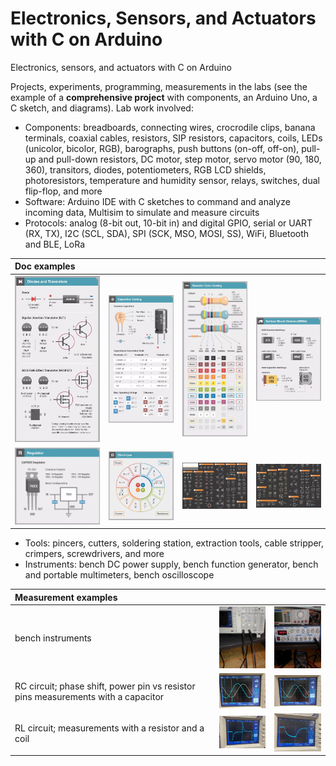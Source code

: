 # Electronics, Sensors, and Actuators with C on Arduino

Electronics, sensors, and actuators with C on Arduino

Projects, experiments, programming, measurements in the labs (see the  example of a **comprehensive project** with components, an Arduino Uno, a C sketch, and diagrams). Lab work involved:

- Components: breadboards, connecting wires, crocrodile clips, banana terminals, coaxial cables, resistors, SIP resistors, capacitors, coils, LEDs (unicolor, bicolor, RGB), barographs, push buttons (on-off, off-on), pull-up and pull-down resistors, DC motor, step motor, servo motor (90, 180, 360), transitors, diodes, potentiometers, RGB LCD shields, photoresistors, temperature and humidity sensor, relays, switches, dual flip-flop, and more
- Software: Arduino IDE with C sketches to command and analyze incoming data, Multisim to simulate and measure circuits
- Protocols: analog (8-bit out, 10-bit in) and digital GPIO, serial or UART (RX, TX), I2C (SCL, SDA), SPI (SCK, MSO, MOSI, SS), WiFi, Bluetooth and BLE, LoRa

| Doc examples  |   |   |   |
|:---|:---|:---|:---|
| <img src="img/ampere_transistors.png" alt="" width="200">  | <img src="img/farad_capacitors.png" alt="" width="200">  | <img src="img/ohm_resistors.png" alt="" width="200">  | <img src="img/ohm_resistors2.png" alt="" width="200">  |
| <img src="img/volt_regulators.png" alt="" width="200">  | <img src="img/laws.png" alt="" width="200">  | <img src="img/schema_a.jpg" alt="" width="200">  | <img src="img/schema_b.jpg" alt="" width="200">  |

- Tools: pincers, cutters, soldering station, extraction tools, cable stripper, crimpers, screwdrivers, and more
- Instruments: bench DC power supply, bench function generator, bench and portable multimeters, bench oscilloscope

| Measurement examples  |   |   |
|:---|:---|:---|
| bench instruments  | <img src="img/instruments_1.jpg" alt="" width="150">  | <img src="img/instruments_2.jpg" alt="" width="150">  |
| RC circuit; phase shift, power pin vs resistor pins measurements with a capacitor  | <img src="img/oscilloscope_amp_per_freq1.jpg" alt="" width="150">  | <img src="img/oscilloscope_amp_per_freq2.jpg" alt="" width="150">  |
| RL circuit; measurements with a resistor and a coil  | <img src="img/oscilloscope_amp_per_freq3.jpg" alt="" width="150">  | <img src="img/oscilloscope_amp_per_freq4.jpg" alt="" width="150">  |
